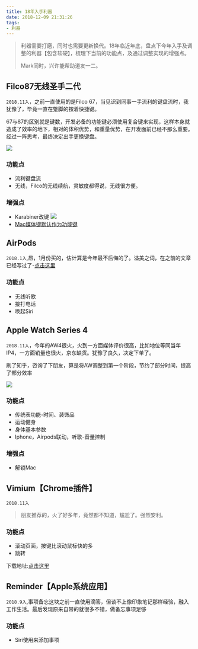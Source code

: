 ```yaml
---
title: 18年入手利器
date: 2018-12-09 21:31:26
tags:
- 利器
---
```


> 利器需要打磨，同时也需要更新换代。18年临近年底，盘点下今年入手及调整的利器【包含软硬】，梳理下当前的功能点，及通过调整实现的增强点。
> 
> Mark同时，兴许能帮助道友一二。


## Filco87无线圣手二代
`2018,11入`，之前一直使用的是Filco 67，当见识到同事一手流利的键盘流时，我犹豫了，毕竟一直在蹩脚的按着快捷键。

67与87的区别就是键数，开发必备的功能键必须使用复合键来实现，这样本身就造成了效率的地下，相对的体积优势，和重量优势，在开发面前已经不那么重要。经过一阵思考，最终决定出手更换键盘。

![](http://static.1991421.cn/2018-12-09-IMG_1232.JPG)

### 功能点
- 流利键盘流
- 无线，Filco的无线续航，灵敏度都得说，无线很方便。

### 增强点
- Karabiner改键
![](http://static.1991421.cn/2018-12-09-130930.png)
- [Mac媒体键默认作为功能键](https://github.com/alanhg/mac-question/issues/19)

## AirPods 
`2018.1入`,昂，1月份买的，估计算是今年最不后悔的了。溢美之词，在之前的文章已经写过了-[点击这里](https://1991421.cn/2018/04/22/a73d3c69/)

### 功能点
- 无线听歌
- 接打电话
- 唤起Siri

## Apple Watch Series 4
`2018.11入`，今年的AW4很火，火到一方面媒体评价很高，比如地位等同当年IP4，一方面销量也很火，京东缺货。犹豫了良久，决定下单了。

刷了知乎，咨询了下朋友，算是将AW调整到第一个阶段，节约了部分时间，提高了部分效率

![](http://static.1991421.cn/2018-12-09-133812.png)

### 功能点
- 传统表功能-时间、装饰品
- 运动健身
- 身体基本参数
- Iphone，Airpods联动，听歌-音量控制

### 增强点
- 解锁Mac

## Vimium【Chrome插件】
`2018.11入`
> 朋友推荐的，火了好多年，竟然都不知道，尴尬了。强烈安利。

### 功能点
- 滚动页面，按键比滚动鼠标快的多
- 跳转
 

下载地址:[点击这里](https://github.com/philc/vimium)

## Reminder【Apple系统应用】
`2018.9入`,事项备忘这块之前一直使用滴答，但谈不上像印象笔记那样经验，融入工作生活。最后发现原来自带的就很多不错，做备忘事项足够

### 功能点
- Siri使用来添加事项